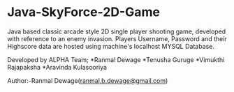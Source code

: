 # Java-SkyForce-2D-Game
Java based classic arcade style 2D single player shooting game, developed with reference to an enemy invasion.
Players Username, Password and their Highscore data are hosted using machine's localhost MYSQL Database.

Developed by ALPHA Team;
*Ranmal Dewage
*Tenusha Guruge
*Vimukthi Rajapaksha
*Aravinda Kulasooriya

Author:-Ranmal Dewage(ranmal.b.dewage@gmail.com)
